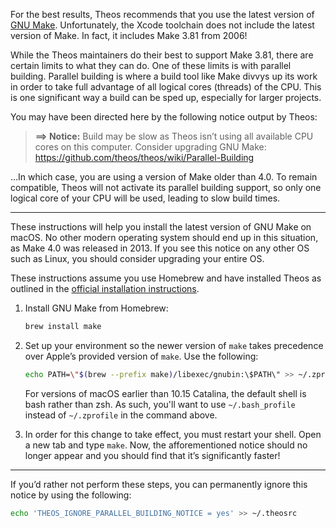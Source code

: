 For the best results, Theos recommends that you use the latest version of [GNU Make](https://www.gnu.org/software/make/). Unfortunately, the Xcode toolchain does not include the latest version of Make. In fact, it includes Make 3.81 from 2006!

While the Theos maintainers do their best to support Make 3.81, there are certain limits to what they can do. One of these limits is with parallel building. Parallel building is where a build tool like Make divvys up its work in order to take full advantage of all logical cores (threads) of the CPU. This is one significant way a build can be sped up, especially for larger projects.

You may have been directed here by the following notice output by Theos:

> **==> Notice:** Build may be slow as Theos isn’t using all available CPU cores on this computer. Consider upgrading GNU Make: https://github.com/theos/theos/wiki/Parallel-Building

…In which case, you are using a version of Make older than 4.0. To remain compatible, Theos will not activate its parallel building support, so only one logical core of your CPU will be used, leading to slow build times.

----

These instructions will help you install the latest version of GNU Make on macOS. No other modern operating system should end up in this situation, as Make 4.0 was released in 2013. If you see this notice on any other OS such as Linux, you should consider upgrading your entire OS.

These instructions assume you use Homebrew and have installed Theos as outlined in the [official installation instructions](Installation.md).

1. Install GNU Make from Homebrew:

    ```bash
    brew install make
    ```
2. Set up your environment so the newer version of `make` takes precedence over Apple’s provided version of `make`. Use the following:

    ```bash
    echo PATH=\"$(brew --prefix make)/libexec/gnubin:\$PATH\" >> ~/.zprofile
    ```

    For versions of macOS earlier than 10.15 Catalina, the default shell is bash rather than zsh. As such, you'll want to use `~/.bash_profile` instead of `~/.zprofile` in the command above.
3. In order for this change to take effect, you must restart your shell. Open a new tab and type `make`. Now, the afforementioned notice  should no longer appear and you should find that it’s significantly faster!

----

If you’d rather not perform these steps, you can permanently ignore this notice by using the following:

```bash
echo 'THEOS_IGNORE_PARALLEL_BUILDING_NOTICE = yes' >> ~/.theosrc
```